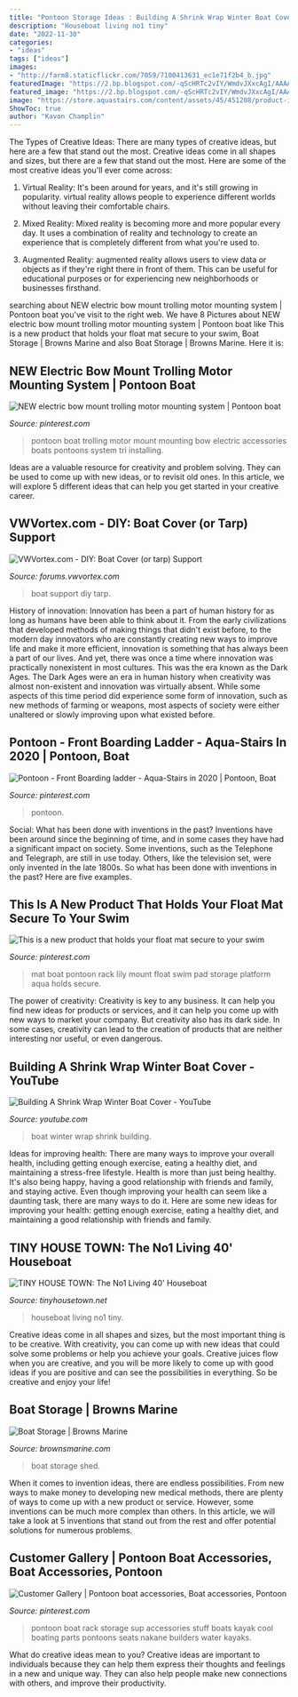 ```yaml
---
title: "Pontoon Storage Ideas : Building A Shrink Wrap Winter Boat Cover"
description: "Houseboat living no1 tiny"
date: "2022-11-30"
categories:
- "ideas"
tags: ["ideas"]
images:
- "http://farm8.staticflickr.com/7059/7100413631_ec1e71f2b4_b.jpg"
featuredImage: "https://2.bp.blogspot.com/-qScHRTc2vIY/WmdvJXxcAgI/AAAAAAAAgww/JMRXwSifn9kfNAYsJa1aJbUXBcm-feb8wCLcBGAs/w1200-h630-p-k-no-nu/no1-houseboat-1.jpg"
featured_image: "https://2.bp.blogspot.com/-qScHRTc2vIY/WmdvJXxcAgI/AAAAAAAAgww/JMRXwSifn9kfNAYsJa1aJbUXBcm-feb8wCLcBGAs/w1200-h630-p-k-no-nu/no1-houseboat-1.jpg"
image: "https://store.aquastairs.com/content/assets/45/451208/product-images/front_1.JPG"
ShowToc: true
author: "Kavon Champlin"
---
```



The Types of Creative Ideas: There are many types of creative ideas, but here are a few that stand out the most.
Creative ideas come in all shapes and sizes, but there are a few that stand out the most. Here are some of the most creative ideas you'll ever come across:
1. Virtual Reality: It's been around for years, and it's still growing in popularity. virtual reality allows people to experience different worlds without leaving their comfortable chairs.

2. Mixed Reality: Mixed reality is becoming more and more popular every day. It uses a combination of reality and technology to create an experience that is completely different from what you're used to.

3. Augmented Reality: augmented reality allows users to view data or objects as if they're right there in front of them. This can be useful for educational purposes or for experiencing new neighborhoods or businesses firsthand.


	

		
searching about NEW electric bow mount trolling motor mounting system | Pontoon boat you've visit to the right web. We have 8 Pictures about NEW electric bow mount trolling motor mounting system | Pontoon boat like This is a new product that holds your float mat secure to your swim, Boat Storage | Browns Marine and also Boat Storage | Browns Marine. Here it is:
		
    
## NEW Electric Bow Mount Trolling Motor Mounting System | Pontoon Boat

<img loading=lazy src="https://i.pinimg.com/736x/c2/ea/0a/c2ea0a7e936b737c9b4aef9f999e4afa.jpg" onerror="this.onerror=null;this.src='https://tse1.mm.bing.net/th?id=OIP.9fH-g56hFRAhjTWbLO56YwHaNK&amp;pid=15.1';" alt="NEW electric bow mount trolling motor mounting system | Pontoon boat">

_Source: pinterest.com_

>pontoon boat trolling motor mount mounting bow electric accessories boats pontoons system tri installing. 

	

Ideas are a valuable resource for creativity and problem solving. They can be used to come up with new ideas, or to revisit old ones. In this article, we will explore 5 different ideas that can help you get started in your creative career.

    
## VWVortex.com - DIY: Boat Cover (or Tarp) Support

<img loading=lazy src="http://farm8.staticflickr.com/7059/7100413631_ec1e71f2b4_b.jpg" onerror="this.onerror=null;this.src='https://tse2.mm.bing.net/th?id=OIP.8KSIhd4BukKdk_-saJO-SQHaJ6&amp;pid=15.1';" alt="VWVortex.com - DIY: Boat Cover (or tarp) Support">

_Source: forums.vwvortex.com_

>boat support diy tarp. 

	

History of innovation:
Innovation has been a part of human history for as long as humans have been able to think about it. From the early civilizations that developed methods of making things that didn't exist before, to the modern day innovators who are constantly creating new ways to improve life and make it more efficient, innovation is something that has always been a part of our lives. And yet, there was once a time where innovation was practically nonexistent in most cultures. This was the era known as the Dark Ages.
The Dark Ages were an era in human history when creativity was almost non-existent and innovation was virtually absent. While some aspects of this time period did experience some form of innovation, such as new methods of farming or weapons, most aspects of society were either unaltered or slowly improving upon what existed before.

    
## Pontoon - Front Boarding Ladder - Aqua-Stairs In 2020 | Pontoon, Boat

<img loading=lazy src="https://store.aquastairs.com/content/assets/45/451208/product-images/front_1.JPG" onerror="this.onerror=null;this.src='https://tse2.mm.bing.net/th?id=OIP.X_DGoYhcZzJAdzEpi24oNwHaFj&amp;pid=15.1';" alt="Pontoon - Front Boarding ladder - Aqua-Stairs in 2020 | Pontoon, Boat">

_Source: pinterest.com_

>pontoon. 

	

Social: What has been done with inventions in the past?
Inventions have been around since the beginning of time, and in some cases they have had a significant impact on society. Some inventions, such as the Telephone and Telegraph, are still in use today. Others, like the television set, were only invented in the late 1800s. So what has been done with inventions in the past? Here are five examples.

    
## This Is A New Product That Holds Your Float Mat Secure To Your Swim

<img loading=lazy src="https://i.pinimg.com/736x/e7/a9/97/e7a9974f015711ca7523c244859ef7f5.jpg" onerror="this.onerror=null;this.src='https://tse4.mm.bing.net/th?id=OIP.MZFqU_VBpPntzbNw62ASlwAAAA&amp;pid=15.1';" alt="This is a new product that holds your float mat secure to your swim">

_Source: pinterest.com_

>mat boat pontoon rack lily mount float swim pad storage platform aqua holds secure. 

	

The power of creativity:
Creativity is key to any business. It can help you find new ideas for products or services, and it can help you come up with new ways to market your company. But creativity also has its dark side. In some cases, creativity can lead to the creation of products that are neither interesting nor useful, or even dangerous.

    
## Building A Shrink Wrap Winter Boat Cover - YouTube

<img loading=lazy src="https://i.ytimg.com/vi/VilITCFDD3o/maxresdefault.jpg" onerror="this.onerror=null;this.src='https://tse3.mm.bing.net/th?id=OIP.EqmkyaOHI58CsMhkArnK3AHaEK&amp;pid=15.1';" alt="Building A Shrink Wrap Winter Boat Cover - YouTube">

_Source: youtube.com_

>boat winter wrap shrink building. 

	

Ideas for improving health: There are many ways to improve your overall health, including getting enough exercise, eating a healthy diet, and maintaining a stress-free lifestyle.
Health is more than just being healthy. It's also being happy, having a good relationship with friends and family, and staying active. Even though improving your health can seem like a daunting task, there are many ways to do it. Here are some new ideas for improving your health: getting enough exercise, eating a healthy diet, and maintaining a good relationship with friends and family.

    
## TINY HOUSE TOWN: The No1 Living 40&#039; Houseboat

<img loading=lazy src="https://2.bp.blogspot.com/-qScHRTc2vIY/WmdvJXxcAgI/AAAAAAAAgww/JMRXwSifn9kfNAYsJa1aJbUXBcm-feb8wCLcBGAs/w1200-h630-p-k-no-nu/no1-houseboat-1.jpg" onerror="this.onerror=null;this.src='https://tse1.mm.bing.net/th?id=OIP.fCKsuVXOIbHIHVbZwBexmwHaD5&amp;pid=15.1';" alt="TINY HOUSE TOWN: The No1 Living 40&#039; Houseboat">

_Source: tinyhousetown.net_

>houseboat living no1 tiny. 

	

Creative ideas come in all shapes and sizes, but the most important thing is to be creative. With creativity, you can come up with new ideas that could solve some problems or help you achieve your goals. Creative juices flow when you are creative, and you will be more likely to come up with good ideas if you are positive and can see the possibilities in everything. So be creative and enjoy your life!

    
## Boat Storage | Browns Marine

<img loading=lazy src="http://brownsmarine.com/wp-content/uploads/2012/04/Boat-storage.jpg" onerror="this.onerror=null;this.src='https://tse4.mm.bing.net/th?id=OIP.fYXTzd2IJVzcdICULD6AkwHaDC&amp;pid=15.1';" alt="Boat Storage | Browns Marine">

_Source: brownsmarine.com_

>boat storage shed. 

	

When it comes to invention ideas, there are endless possibilities. From new ways to make money to developing new medical methods, there are plenty of ways to come up with a new product or service. However, some inventions can be much more complex than others. In this article, we will take a look at 5 inventions that stand out from the rest and offer potential solutions for numerous problems.

    
## Customer Gallery | Pontoon Boat Accessories, Boat Accessories, Pontoon

<img loading=lazy src="https://i.pinimg.com/736x/d2/d5/69/d2d5697004ed1eeb1aa6a3bfee3755b0--pontoon-boat-ideas-pontoon-stuff.jpg" onerror="this.onerror=null;this.src='https://tse2.mm.bing.net/th?id=OIP.V7xIQmfvpZ3-HZGLcKEepgHaJ3&amp;pid=15.1';" alt="Customer Gallery | Pontoon boat accessories, Boat accessories, Pontoon">

_Source: pinterest.com_

>pontoon boat rack storage sup accessories stuff boats kayak cool boating parts pontoons seats nakane builders water kayaks. 

	

What do creative ideas mean to you?
Creative ideas are important to individuals because they can help them express their thoughts and feelings in a new and unique way. They can also help people make new connections with others, and improve their productivity.

